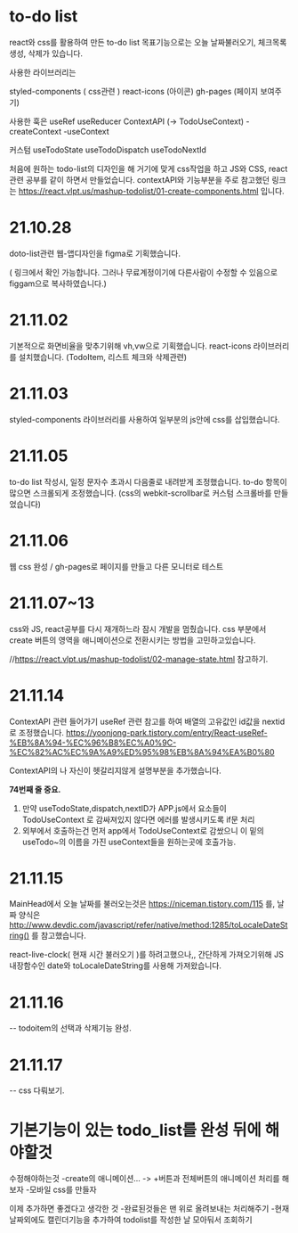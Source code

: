 # to-do list
react와 css를 활용하여 만든 to-do list 목표기능으로는
오늘 날짜불러오기, 체크목록 생성, 삭제가 있습니다.

사용한 라이브러리는

styled-components ( css관련 )
react-icons (아이콘)
gh-pages (페이지 보여주기)

사용한 훅은
useRef
useReducer
ContextAPI (-> TodoUseContext)
-createContext
-useContext

커스텀
useTodoState
useTodoDispatch
useTodoNextId

처음에 원하는 todo-list의 디자인을 해
거기에 맞게 css작업을 하고 JS와 CSS, react관련 공부를 같이 하면서 만들었습니다.
contextAPI와 기능부분을 주로 참고했던 링크는 
https://react.vlpt.us/mashup-todolist/01-create-components.html
입니다.

# 21.10.28
doto-list관련 웹-앱디자인을 figma로 기획했습니다.

( 링크에서 확인 가능합니다. 그러나 무료계정이기에 다른사람이 수정할 수 있음으로 figgam으로 복사하였습니다.)

# 21.11.02
기본적으로 화면비율을 맞추기위해 vh,vw으로 기획했습니다. react-icons 라이브러리를 설치했습니다. (TodoItem, 리스트 체크와 삭제관련)

# 21.11.03
styled-components 라이브러리를 사용하여 일부분의 js안에 css를 삽입했습니다.

# 21.11.05
to-do list 작성시, 일정 문자수 초과시 다음줄로 내려받게 조정했습니다.
to-do 항목이 많으면 스크롤되게 조정했습니다.
(css의 webkit-scrollbar로 커스텀 스크롤바를 만들었습니다)

# 21.11.06
웹 css 완성 / gh-pages로 페이지를 만들고 다른 모니터로 테스트

# 21.11.07~13
css와 JS, react공부를 다시 재개하느라 잠시 개발을 멈췄습니다.
css 부분에서 create 버튼의 영역을 애니메이션으로 전환시키는 방법을 고민하고있습니다.

//https://react.vlpt.us/mashup-todolist/02-manage-state.html
참고하기.

# 21.11.14
ContextAPI 관련 들어가기
useRef 관련 참고를 하여 배열의 고유값인 id값을 nextid로 조정했습니다.
https://yoonjong-park.tistory.com/entry/React-useRef-%EB%8A%94-%EC%96%B8%EC%A0%9C-%EC%82%AC%EC%9A%A9%ED%95%98%EB%8A%94%EA%B0%80

ContextAPI의 나 자신이 헷갈리지않게 설명부분을 추가했습니다.


<b>74번째 줄 중요.</b>
1. 만약 useTodoState,dispatch,nextID가
APP.js에서 요소들이 TodoUseContext 로 감싸져있지 않다면 에러를 발생시키도록 if문 처리
2. 외부에서 호출하는건 먼저 app에서 TodoUseContext로 감쌌으니
이 밑의 useTodo~의 이름을 가진 useContext들을 원하는곳에 호출가능.

# 21.11.15
MainHead에서 오늘 날짜를 불러오는것은 
https://niceman.tistory.com/115
를, 날짜 양식은
http://www.devdic.com/javascript/refer/native/method:1285/toLocaleDateString()
를 참고했습니다.

react-live-clock( 현재 시간 불러오기 )를 하려고했으나,, 간단하게 가져오기위해 JS 내장함수인 date와 toLocaleDateString를 사용해 가져왔습니다.

# 21.11.16
-- todoitem의 선택과 삭제기능 완성.

# 21.11.17
-- css 다뤄보기.


# 기본기능이 있는 todo_list를 완성 뒤에 해야할것
수정해야하는것
-create의 애니메이션... -> +버튼과 전체버튼의 애니메이션 처리를 해보자
-모바일 css를 만들자

이제 추가하면 좋겠다고 생각한 것
-완료된것들은 맨 위로 올려보내는 처리해주기 
-현재 날짜외에도 캘린더기능을 추가하여 todolist를 작성한 날 모아둬서 조회하기
